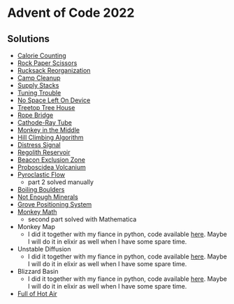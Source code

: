 # Advent of Code 2022

## Solutions

- [Calorie Counting](./test/calorie_counting_test.exs)
- [Rock Paper Scissors](./test/rock_paper_scissors_test.exs)
- [Rucksack Reorganization](./test/rucksack_reorganization_test.exs)
- [Camp Cleanup](./test/camp_cleanup_test.exs)
- [Supply Stacks](./test/supply_stacks_test.exs)
- [Tuning Trouble](./test/tuning_trouble_test.exs)
- [No Space Left On Device](./test/no_space_left_on_device_test.exs)
- [Treetop Tree House](./test/treetop_tree_house_test.exs)
- [Rope Bridge](./test/rope_bridge_test.exs)
- [Cathode-Ray Tube](./test/cathode_ray_tube_test.exs)
- [Monkey in the Middle](./test/monkey_in_the_middle_test.exs)
- [Hill Climbing Algorithm](./test/hill_climbing_algorithm_test.exs)
- [Distress Signal](./test/distress_signal_test.exs)
- [Regolith Reservoir](./test/regolith_reservoir_test.exs)
- [Beacon Exclusion Zone](./test/beacon_exclusion_zone_test.exs)
- [Proboscidea Volcanium](./test/proboscidea_volcanium_test.exs)
- [Pyroclastic Flow](./test/pyroclastic_flow_test.exs)
  - part 2 solved manually
- [Boiling Boulders](./test/boiling_boulders_test.exs)
- [Not Enough Minerals](./test/not_enough_minerals_test.exs)
- [Grove Positioning System](./test/grove_positioning_system_test.exs)
- [Monkey Math](./test/monkey_math_test.exs)
   - second part solved with Mathematica
- Monkey Map
    - I did it together with my fiance in python, code available [here](https://bitbucket.org/gresalerno/aoc2022/src/master/Day22_Moneky_Map.py). Maybe I will do it in elixir as well when I have some spare time.
- Unstable Diffusion
    - I did it together with my fiance in python, code available [here](https://bitbucket.org/gresalerno/aoc2022/src/master/Day23_Unstable_Diffusion.py). Maybe I will do it in elixir as well when I have some spare time.
- Blizzard Basin
    - I did it together with my fiance in python, code available [here](https://bitbucket.org/gresalerno/aoc2022/src/master/Day24_Blizzard_Basin.py). Maybe I will do it in elixir as well when I have some spare time.
- [Full of Hot Air](./test/full_of_hot_air_test.exs)
